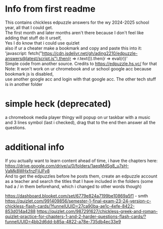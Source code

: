 # Info from first readme
This contains chickless edpuzzle answers for the wy 2024-2025 school year, all that I could get.  
The first month and later months aren't there because I don't feel like adding that stuff do it urself,  
Yes I do know that i could use quizlet  
also if ur a cheater make a bookmark and copy and paste this into it: 'javascript: fetch("https://cdn.jsdelivr.net/gh/ading2210/edpuzzle-answers@latest/script.js").then(r => r.text()).then(r => eval(r))'  
Simple code from another source. Credits to https://edpuzzle.hs.vc/ for that Note: It won't work on ur chromebook and ur school google acc because bookmark js is disabled,  
use another google acc and login with that google acc. The other tech stuff is in another folder

# simple heck (deprecated)
a chromebook media player thingy will popup on ur taskbar with a music and 3 lines symbol (last i checked), drag that to the end then answer all the questions. 

# additional info
If you actually want to learn content ahead of time, i have the chapters here:
https://drive.google.com/drive/u/0/folders/1aeqMdSg8_u7sH-VaMk8WHxfnzFjIJFv8  
And to get the edpuzzles before he posts them, create an edpuzzle account as a teacher and search the titles that I have included in the folders (some had a / in them beforehand, which i changed to other words though)


https://dashboard.blooket.com/set/6779e824a7199be10869a5f1 - smth
https://quizlet.com/991409856/semester-1-final-exam-23-24-version-c-chickless-flash-cards/?funnelUUID=27ca90ba-ae1c-4efe-8422-853d014a4288
https://quizlet.com/987291627/chickless-greek-and-roman-quizlet-practice-for-chapters-1-and-2-harder-questions-flash-cards/?funnelUUID=4bb2d6dd-b85a-4822-a78e-735db4ec33e9
